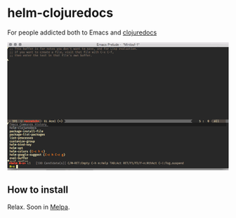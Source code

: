 # helm-clojuredocs

For people addicted both to Emacs and [clojuredocs](http://clojuredocs.org)

![animation](doc/helm-clojuredocs.gif "animation")


## How to install

Relax. Soon in [Melpa](http://melpa.org/).

